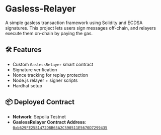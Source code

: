 # Gasless-Relayer  

A simple gasless transaction framework using Solidity and ECDSA signatures. This project lets users sign messages off-chain, and relayers execute them on-chain by paying the gas.  

## 🛠 Features

- Custom `GaslessRelayer` smart contract
- Signature verification
- Nonce tracking for replay protection
- Node.js relayer + signer scripts
- Hardhat setup

## 📦 Deployed Contract  

- **Network**: Sepolia Testnet  
- **GaslessRelayer Contract Address**: [`0xb629FE2581472D8B65A2C590511E5670D7299435`](https://sepolia.etherscan.io/address/0xb629FE2581472D8B65A2C590511E5670D7299435)
